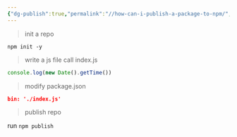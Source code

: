 ```yaml
---
{"dg-publish":true,"permalink":"//how-can-i-publish-a-package-to-npm/","tags":["gardenEntry"]}
---
```


>init a repo

`npm init -y`


>write a  js file call index.js


```js
console.log(new Date().getTime())
```

>modify package.json

```json
bin: './index.js'
```

>publish repo


run `npm publish `